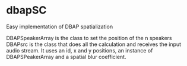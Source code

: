 # dbapSC
Easy implementation of DBAP spatialization

DBAPSpeakerArray is the class to set the position of the n speakers
DBAPsrc is the class that does all the calculation and receives the input audio stream. It uses an id, x and y positions, an instance of DBAPSPeakerArray and a spatial blur coefficient.
